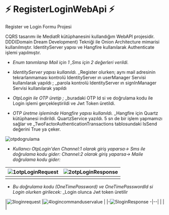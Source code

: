 # ⚡ RegisterLoginWebApi ⚡

Register ve Login Formu Projesi

CQRS tasarımı ile MediatR kütüphanesini kullandığım WebAPI projesidir.
DDD(Domain Dream Development) Tekniği ile Onion Architecture mimarisi kullanılmıştır.
IdentityServer yapısı ve Hangfire kullanılarak Authenticate işlemi yapılmıştır.

-   _Enum tanımlanıp Mail için 1 ,Sms için 2 değerleri verildi._

-   _IdentityServer yapısı kullanıldı._
    _Register olurken; aynı mail adresinin tekrarlanmaması kontrolü IdentityServer ın userManager Servisi kullanılarak yapıldı
                     ; _parola kontrolü IdentityServer ın signInManager Servisi kullanılarak yapıldı
    
-   _OtpLogin ile OTP üretip ;_
    _buradaki OTP Id si ve doğrulama kodu ile Login işlemi gerçekleştirildi ve Jwt Token üretildi.

-   _OTP üretme işleminde Hangfire yapısı kullanıldı._
    _Hangfire için Quartz kütüphanesi indirildi. QuartzService yazıldı. 5 sn de bir işlem yapmamızı sağlar ve 
    _TwoFactorAuthenticationTransactions tablosundaki IsSend değerini True ya çeker.


![otpdogrulama](https://github.com/ysnesra/RegisterLoginWebApi/assets/104023688/7aa9e7e9-ede6-45ba-910f-173369fbe5ea)

-   _Kullanıcı OtpLogin'den Channel:1 olarak giriş yaparsa-> Sms ile doğrulama kodu gider:_
                       _Channel:2 olarak giriş yaparsa-> Maile doğrulama kodu gider:_



|![1otpLoginRequest](https://github.com/ysnesra/RegisterLoginWebApi/assets/104023688/28366b8b-0192-4f5f-a7fc-71cb351c8f28)  |![2otpLoginResponse](https://github.com/ysnesra/RegisterLoginWebApi/assets/104023688/421d76de-28aa-494d-88ed-b7d3cd90224e) |
|--|--|
|  |  |

-   _Bu doğrulama kodu (OneTimePassword) ve OneTimePasswordId si Login olurken girilecek:_
    _Login olunca Jwt token üretilir
   
|![3loginrequest](https://github.com/ysnesra/RegisterLoginWebApi/assets/104023688/a3f37d3e-0bc2-4e93-89a6-672750fe5b36)
 |![4logincommanduservalue](https://github.com/ysnesra/RegisterLoginWebApi/assets/104023688/3b3f5b31-1881-4d1b-bdf4-fc02143d4cdb)
|
|-![5loginResponse](https://github.com/ysnesra/RegisterLoginWebApi/assets/104023688/43dea836-3275-4eba-9cae-e2fe927927ef)
-|--|
|  |  | 

